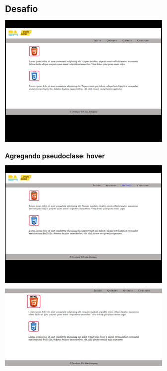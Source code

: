 # Desafio 
 
![](screenshot/img1.jpg)

## Agregando pseudoclase: hover
![](screenshot/img2.jpg)

![](screenshot/img3.jpg)
